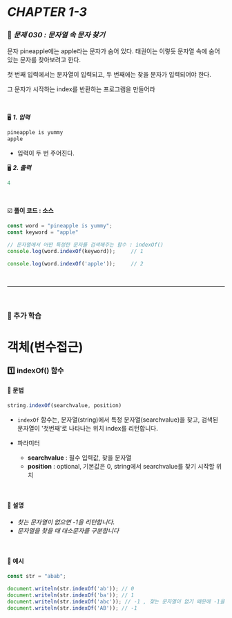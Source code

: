 # _CHAPTER 1-3_

###  :pencil: ​_문제 030 :  문자열 속 문자 찾기_

문자 pineapple에는 apple라는 문자가 숨어 있다. 태권이는 이렇듯 문자열 속에 숨어있는 문자를 찾아보려고 한다. 

첫 번째 입력에서는 문자열이 입력되고, 두 번째에는 찾을 문자가 입력되어야 한다.

그 문자가 시작하는 index를 반환하는 프로그램을 만들어라

<br>

:desktop_computer: ***1. 입력***

```javascript
pineapple is yummy
apple
```

- 입력이 두 번 주어진다.

:desktop_computer: ***2. 출력***

```javascript
4
```

<br>

:ballot_box_with_check: **풀이 코드  : 소스**

```javascript
const word = "pineapple is yummy";
const keyword = "apple"

// 문자열에서 어떤 특정한 문자를 검색해주는 함수 : indexOf()
console.log(word.indexOf(keyword));		// 1

console.log(word.indexOf('apple'));		// 2
```

<br>

---

<br>

### :diamond_shape_with_a_dot_inside: 추가 학습

# 객체(변수접근)

### :one:  **indexOf() 함수** 



#### :pencil: 문법

```javascript
string.indexOf(searchvalue, position)
```

- `indexOf` 함수는, 문자열(string)에서 특정 문자열(searchvalue)을 찾고, 검색된 문자열이 '첫번째'로 나타나는 위치 index를 리턴합니다.

- 파라미터
  - **searchvalue** : 필수 입력값, 찾을 문자열
  - **position** : optional, 기본값은 0, string에서 searchvalue를 찾기 시작할 위치

<br>

#### :pencil: 설명

- _찾는 문자열이 없으면 -1을 리턴합니다._
- _문자열을 찾을 때 대소문자를 구분합니다_

<br>

#### :pencil: 예시

```javascript
const str = "abab";

document.writeln(str.indexOf('ab')); // 0
document.writeln(str.indexOf('ba')); // 1
document.writeln(str.indexOf('abc')); // -1 , 찾는 문자열이 없기 때문에 -1을 리턴
document.writeln(str.indexOf('AB')); // -1
```

#### 